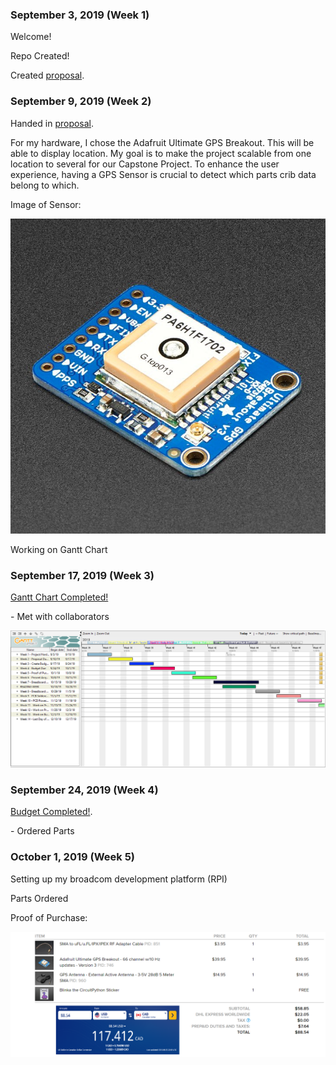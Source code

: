 
<h3 id="september-03-2019-week-1">September 3, 2019 (Week 1)</h3>

<p>Welcome! </p>
<p>Repo Created! </p>

<p>Created <a href="https://github.com/rickyramnath97/gps/blob/master/documentation/ProposalContentStudentNameRev03.xlsx">proposal</a>.</p>


<h3 id="september-09-2019-week-2">September 9, 2019 (Week 2)</h3>

<p> Handed in <a href="https://github.com/rickyramnath97/gps/blob/master/documentation/ProposalContentStudentNameRev03.xlsx">proposal</a>. </p>

<p> For my hardware, I chose the Adafruit Ultimate GPS Breakout. This will be able to display location. My goal is to make the project scalable from one location to several for our Capstone Project. To enhance the user experience, having a GPS Sensor is crucial to detect which parts crib data belong to which.
  </p>
  
  
<p> Image of Sensor: </p>
<img src="images/sensor.jpg" alt="Image of Sensor"/>

  

<p> Working on Gantt Chart </p>


<h3 id="september-17-2019-week-3">September 17, 2019 (Week 3)</h3>
   
<p><a href="https://github.com/rickyramnath97/gps/blob/master/documentation/CENG317%20Project%20Plan.gan">Gantt Chart Completed!</a></p>
 <p>- Met with collaborators </p> 
<img src="images/gantt.PNG" alt="Gantt"/>


<h3 id="september-24-2019-week-4">September 24, 2019 (Week 4)</h3>
  
<p><a href="https://github.com/rickyramnath97/gps/blob/master/documentation/Rickys%20Budget.xlsx">Budget Completed!</a>.</p>
  <p>- Ordered Parts</p>
  
  
<h3 id="october-1-2019-week-4">October 1, 2019 (Week 5)</h3>
<p> Setting up my broadcom development platform (RPI) </p>
<p> Parts Ordered </p>

<p> Proof of Purchase: </p>
<img src="images/Budget 2.PNG" alt="Image of Budget"/>

  
  
 
